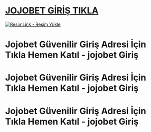 #  <a href="https://tinyurl.com/koko1231asd23/">JOJOBET GİRİŞ TIKLA</a>
<meta charset="UTF-8">
    <meta name="viewport" content="width=device-width, initial-scale=1.0">
</head>
<body>

<a href="https://tinyurl.com/koko1231asd23/" title="ResimLink - Resim Yükle"><img src="https://i.hizliresim.com/97r7v02.jpeg" title="ResimLink - Resim Yükle" alt="ResimLink - Resim Yükle"></a>
</a>


# **Jojobet Güvenilir Giriş Adresi İçin Tıkla Hemen Katıl - jojobet Giriş**

# **Jojobet Güvenilir Giriş Adresi İçin Tıkla Hemen Katıl - jojobet Giriş**

# **Jojobet Güvenilir Giriş Adresi İçin Tıkla Hemen Katıl - jojobet Giriş**

